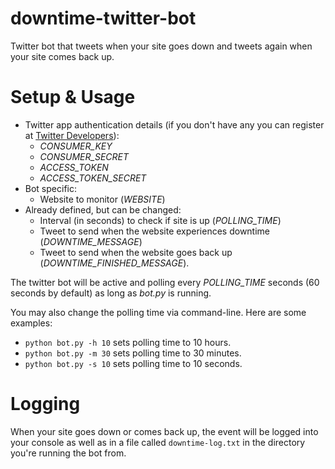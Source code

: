 # downtime-twitter-bot
Twitter bot that tweets when your site goes down and tweets again when your site comes back up.

# Setup & Usage


- Twitter app authentication details (if you don't have any you can register at [Twitter Developers](https://apps.twitter.com/)):
  - *CONSUMER_KEY*
  - *CONSUMER_SECRET*
  - *ACCESS_TOKEN*
  - *ACCESS_TOKEN_SECRET*
- Bot specific: 
  - Website to monitor (*WEBSITE*)
- Already defined, but can be changed:
  - Interval (in seconds) to check if site is up (*POLLING_TIME*)
  - Tweet to send when the website experiences downtime (*DOWNTIME_MESSAGE*)
  - Tweet to send when the website goes back up (*DOWNTIME_FINISHED_MESSAGE*).

The twitter bot will be active and polling every *POLLING_TIME* seconds (60 seconds by default) as long as *bot.py* is running. 

You may also change the polling time via command-line. Here are some examples:

- `python bot.py -h 10` sets polling time to 10 hours.
- `python bot.py -m 30` sets polling time to 30 minutes.
- `python bot.py -s 10` sets polling time to 10 seconds.


# Logging

When your site goes down or comes back up, the event will be logged into your console as well as in a file called `downtime-log.txt` in the directory you're running the bot from.